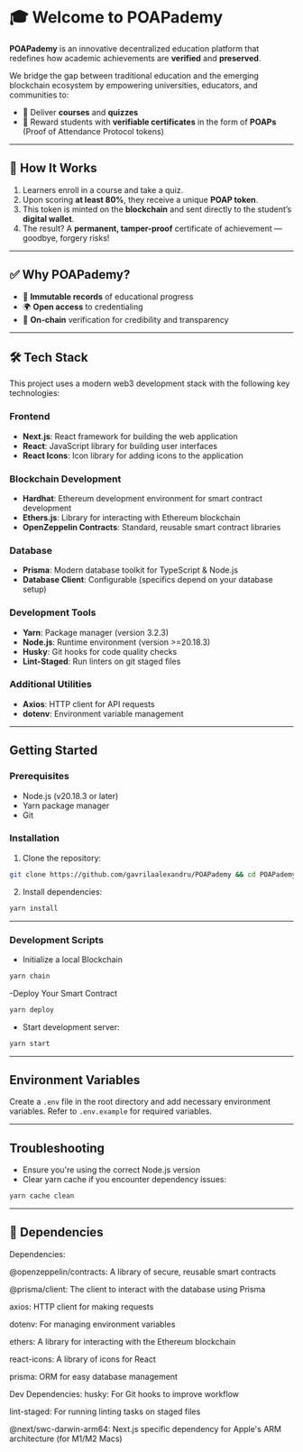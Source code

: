 # 🎓 Welcome to POAPademy

**POAPademy** is an innovative decentralized education platform that redefines how academic achievements are **verified** and **preserved**.

We bridge the gap between traditional education and the emerging blockchain ecosystem by empowering universities, educators, and communities to:
- 🧠 Deliver **courses** and **quizzes**
- 🎯 Reward students with **verifiable certificates** in the form of **POAPs** (Proof of Attendance Protocol tokens)

---

## 🔐 How It Works

1. Learners enroll in a course and take a quiz.
2. Upon scoring **at least 80%**, they receive a unique **POAP token**.
3. This token is minted on the **blockchain** and sent directly to the student’s **digital wallet**.
4. The result? A **permanent, tamper-proof** certificate of achievement — goodbye, forgery risks!

---

## ✅ Why POAPademy?

- 📜 **Immutable records** of educational progress  
- 🌍 **Open access** to credentialing  
- 🔗 **On-chain** verification for credibility and transparency  

---

## 🛠 Tech Stack

This project uses a modern web3 development stack with the following key technologies:

### Frontend
- **Next.js**: React framework for building the web application
- **React**: JavaScript library for building user interfaces
- **React Icons**: Icon library for adding icons to the application

### Blockchain Development
- **Hardhat**: Ethereum development environment for smart contract development
- **Ethers.js**: Library for interacting with Ethereum blockchain
- **OpenZeppelin Contracts**: Standard, reusable smart contract libraries

### Database
- **Prisma**: Modern database toolkit for TypeScript & Node.js
- **Database Client**: Configurable (specifics depend on your database setup)

### Development Tools
- **Yarn**: Package manager (version 3.2.3)
- **Node.js**: Runtime environment (version >=20.18.3)
- **Husky**: Git hooks for code quality checks
- **Lint-Staged**: Run linters on git staged files

### Additional Utilities
- **Axios**: HTTP client for API requests
- **dotenv**: Environment variable management

---

## Getting Started

### Prerequisites
- Node.js (v20.18.3 or later)
- Yarn package manager
- Git

### Installation

1. Clone the repository:
```bash
git clone https://github.com/gavrilaalexandru/POAPademy && cd POAPademy
```

2. Install dependencies:
```bash
yarn install
```
---

### Development Scripts

- Initialize a local Blockchain
```bash
yarn chain
```

-Deploy Your Smart Contract
```bash
yarn deploy
```

- Start development server:
```bash
yarn start
```

---

## Environment Variables

Create a `.env` file in the root directory and add necessary environment variables. Refer to `.env.example` for required variables.

---

## Troubleshooting

- Ensure you're using the correct Node.js version
- Clear yarn cache if you encounter dependency issues:
```bash
yarn cache clean
```

---

## 📜 Dependencies
Dependencies:

@openzeppelin/contracts: A library of secure, reusable smart contracts

@prisma/client: The client to interact with the database using Prisma

axios: HTTP client for making requests

dotenv: For managing environment variables

ethers: A library for interacting with the Ethereum blockchain

react-icons: A library of icons for React

prisma: ORM for easy database management

Dev Dependencies:
husky: For Git hooks to improve workflow

lint-staged: For running linting tasks on staged files

@next/swc-darwin-arm64: Next.js specific dependency for Apple's ARM architecture (for M1/M2 Macs)

